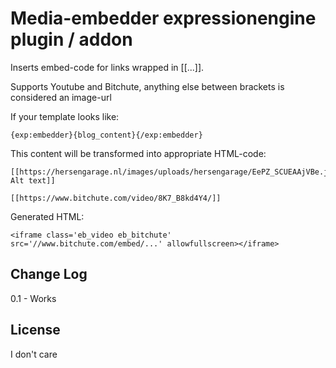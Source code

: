 # Media-embedder expressionengine plugin / addon

Inserts embed-code for links wrapped in [[...]].

Supports Youtube and Bitchute, anything else between brackets is considered an image-url

If your template looks like:

    {exp:embedder}{blog_content}{/exp:embedder}

This content will be transformed into appropriate HTML-code:

    [[https://hersengarage.nl/images/uploads/hersengarage/EePZ_SCUEAAjVBe.jpg Alt text]]

    [[https://www.bitchute.com/video/8K7_B8kd4Y4/]]

Generated HTML:

    <iframe class='eb_video eb_bitchute' src='//www.bitchute.com/embed/...' allowfullscreen></iframe>

## Change Log

0.1
	- Works

## License

I don't care
